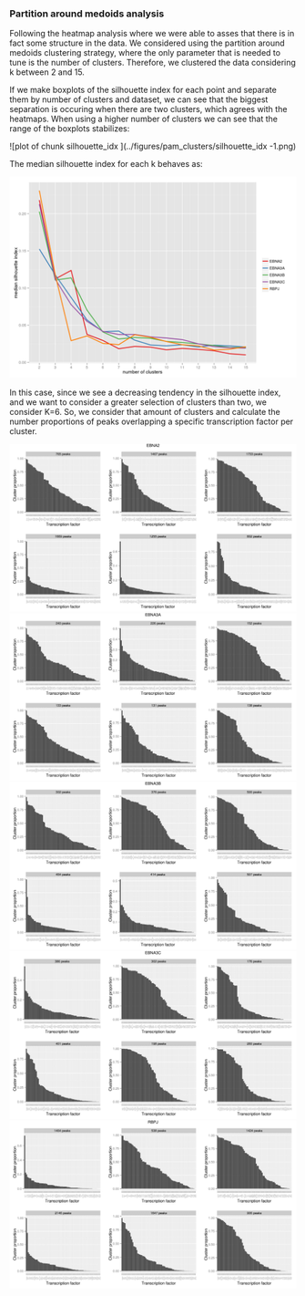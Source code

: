 
### Partition around medoids analysis

Following the heatmap analysis where we were able to asses that there
is in fact some structure in the data. We considered using the
partition around medoids clustering strategy, where the only parameter
that is needed to tune is the number of clusters. Therefore, we
clustered the data considering k between 2 and 15.








If we make boxplots of the silhouette index for each point and
separate them by number of clusters and dataset, we can see that the
biggest separation is occuring when there are two clusters, which
agrees with the heatmaps. When using a higher number of clusters we
can see that the range of the boxplots stabilizes:


![plot of chunk silhouette_idx ](../figures/pam_clusters/silhouette_idx -1.png) 

The median silhouette index for each k behaves as:

![plot of chunk median_sil](../figures/pam_clusters/median_sil-1.png) 



In this case, since we see a decreasing tendency in the silhouette
index, and we want to consider a greater selection of clusters than
two, we consider K=6. So, we consider that amount of clusters and
calculate the number proportions of peaks overlapping a specific
transcription factor per cluster.





![plot of chunk propotions](../figures/pam_clusters/propotions-1.png) ![plot of chunk propotions](../figures/pam_clusters/propotions-2.png) ![plot of chunk propotions](../figures/pam_clusters/propotions-3.png) ![plot of chunk propotions](../figures/pam_clusters/propotions-4.png) ![plot of chunk propotions](../figures/pam_clusters/propotions-5.png) 










